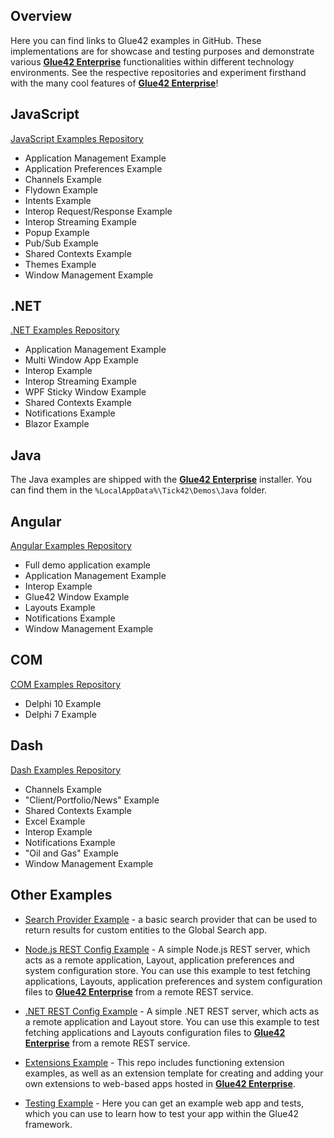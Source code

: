 ## Overview

Here you can find links to Glue42 examples in GitHub. These implementations are for showcase and testing purposes and demonstrate various [**Glue42 Enterprise**](https://glue42.com/enterprise/) functionalities within different technology environments. See the respective repositories and experiment firsthand with the many cool features of [**Glue42 Enterprise**](https://glue42.com/enterprise/)!

## JavaScript

[JavaScript Examples Repository](https://github.com/Tick42/js-examples)

- Application Management Example
- Application Preferences Example
- Channels Example
- Flydown Example
- Intents Example
- Interop Request/Response Example
- Interop Streaming Example
- Popup Example
- Pub/Sub Example
- Shared Contexts Example
- Themes Example
- Window Management Example

## .NET

[.NET Examples Repository](https://github.com/Tick42/net-examples)

- Application Management Example
- Multi Window App Example
- Interop Example
- Interop Streaming Example
- WPF Sticky Window Example
- Shared Contexts Example
- Notifications Example
- Blazor Example

## Java

The Java examples are shipped with the [**Glue42 Enterprise**](https://glue42.com/enterprise/) installer. You can find them in the `%LocalAppData%\Tick42\Demos\Java` folder.

## Angular

[Angular Examples Repository](https://github.com/Tick42/ng-glue-examples)

- Full demo application example
- Application Management Example
- Interop Example
- Glue42 Window Example
- Layouts Example
- Notifications Example
- Window Management Example

## COM

[COM Examples Repository](https://github.com/Tick42/com-examples)

- Delphi 10 Example
- Delphi 7 Example

## Dash

[Dash Examples Repository](https://github.com/Glue42/glue-dash-example)

- Channels Example
- "Client/Portfolio/News" Example
- Shared Contexts Example
- Excel Example
- Interop Example
- Notifications Example
- "Oil and Gas" Example
- Window Management Example

## Other Examples

- [Search Provider Example](https://github.com/Glue42/search-provider) - a basic search provider that can be used to return results for custom entities to the Global Search app.

- [Node.js REST Config Example](https://github.com/Tick42/rest-config-example-node-js) - A simple Node.js REST server, which acts as a remote application, Layout, application preferences and system configuration store. You can use this example to test fetching applications, Layouts, application preferences and system configuration files to [**Glue42 Enterprise**](https://glue42.com/enterprise/) from a remote REST service.

- [.NET REST Config Example](https://github.com/Tick42/rest-config-example-net) - A simple .NET REST server, which acts as a remote application and Layout store. You can use this example to test fetching applications and Layouts configuration files to [**Glue42 Enterprise**](https://glue42.com/enterprise/) from a remote REST service.

- [Extensions Example](https://github.com/Tick42/glue42-extension-template) - This repo includes functioning extension examples, as well as an extension template for creating and adding your own extensions to web-based apps hosted in [**Glue42 Enterprise**](https://glue42.com/enterprise/).

- [Testing Example](https://github.com/Tick42/glue-spectron-example) - Here you can get an example web app and tests, which you can use to learn how to test your app within the Glue42 framework. 
